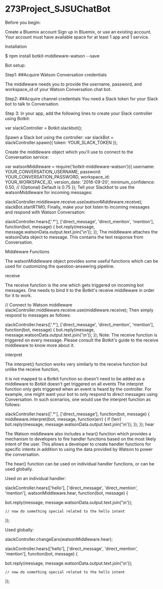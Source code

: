 # 273Project_SJSUChatBot

Before you begin:

Create a Bluemix account
Sign up in Bluemix, or use an existing account. Your account must have available space for at least 1 app and 1 service.

Installation

   $ npm install botkit-middleware-watson --save


Bot setup:

Step1: 
##Acquire Watson Conversation credentials

The middleware needs you to provide the username, password, and workspace_id of your Watson Conversation chat bot.

Step2:
##Acquire channel credentials
You need a Slack token for your Slack bot to talk to Conversation.


Step 3:
In your app, add the following lines to create your Slack controller using Botkit:

var slackController = Botkit.slackbot();


Spawn a Slack bot using the controller:
var slackBot = slackController.spawn({
    token: YOUR_SLACK_TOKEN
});

Create the middleware object which you'll use to connect to the Conversation service:

var watsonMiddleware = require('botkit-middleware-watson')({
  username: YOUR_CONVERSATION_USERNAME,
  password: YOUR_CONVERSATION_PASSWORD,
  workspace_id: YOUR_WORKSPACE_ID,
  version_date: '2016-09-20',
  minimum_confidence: 0.50, // (Optional) Default is 0.75
});
Tell your Slackbot to use the watsonMiddleware for incoming messages:

slackController.middleware.receive.use(watsonMiddleware.receive);
slackBot.startRTM();
Finally, make your bot listen to incoming messages and respond with Watson Conversation:

slackController.hears(['.*'], ['direct_message', 'direct_mention', 'mention'], function(bot, message) {
    bot.reply(message, message.watsonData.output.text.join('\n'));
});
The middleware attaches the watsonData object to message. This contains the text response from Conversation.

Middleware Functions

The watsonMiddleware object provides some useful functions which can be used for customizing the question-answering pipeline.

receive

The receive function is the one which gets triggered on incoming bot messages. One needs to bind it to the Botkit's receive middleware in order for it to work.

// Connect to Watson middleware
slackController.middleware.receive.use(middleware.receive);
Then simply respond to messages as follows:

slackController.hears(['.*'], ['direct_message', 'direct_mention', 'mention'], function(bot, message) {
  bot.reply(message, message.watsonData.output.text.join('\n'));
});
Note: The receive function is triggered on every message. Please consult the Botkit's guide to the receive middleware to know more about it.

interpret

The interpret() function works very similarly to the receive function but unlike the receive function,

it is not mapped to a Botkit function so doesn't need to be added as a middleware to Botkit
doesn't get triggered on all events
The interpret function only gets triggered when an event is heard by the controller. For example, one might want your bot to only respond to direct messages using Conversation. In such scenarios, one would use the interpret function as follows:

slackController.hears(['.*'], ['direct_message'], function(bot, message) {
  middleware.interpret(bot, message, function(err) {
    if (!err)
      bot.reply(message, message.watsonData.output.text.join('\n'));
  });
});
hear

The Watson middleware also includes a hear() function which provides a mechanism to developers to fire handler functions based on the most likely intent of the user. This allows a developer to create handler functions for specific intents in addition to using the data provided by Watson to power the conversation.

The hear() function can be used on individual handler functions, or can be used globally.

Used on an individual handler:

slackController.hears(['hello'], ['direct_message', 'direct_mention', 'mention'], watsonMiddleware.hear, function(bot, message) {

   bot.reply(message, message.watsonData.output.text.join('\n'));

    // now do something special related to the hello intent

});

Used globally:

slackController.changeEars(watsonMiddleware.hear);

slackController.hears(['hello'], ['direct_message', 'direct_mention', 'mention'], function(bot, message) {

   bot.reply(message, message.watsonData.output.text.join('\n'));

    // now do something special related to the hello intent
});

